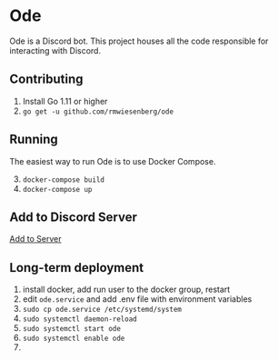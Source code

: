 # Ode
Ode is a Discord bot. This project houses all the code responsible for interacting with Discord.

## Contributing

1. Install Go 1.11 or higher
2. `go get -u github.com/rmwiesenberg/ode`

## Running

The easiest way to run Ode is to use Docker Compose.

3. `docker-compose build`
4. `docker-compose up`

## Add to Discord Server
[Add to Server](https://discord.com/oauth2/authorize?client_id=1140718447018377417&scope=bot&permissions=40138682993408)

## Long-term deployment
1. install docker, add run user to the docker group, restart
2. edit `ode.service` and add .env file with environment variables
3. `sudo cp ode.service /etc/systemd/system`
4. `sudo systemctl daemon-reload`
5. `sudo systemctl start ode`
6. `sudo systemctl enable ode`
7. 